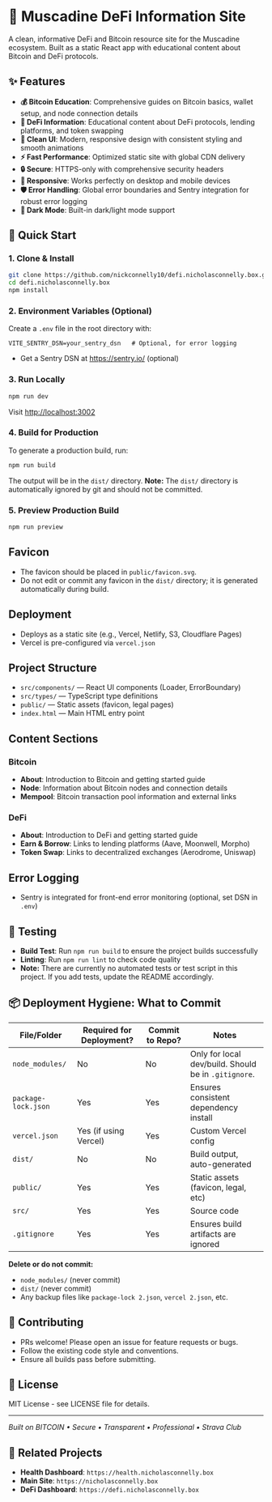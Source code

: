 # 🚀 Muscadine DeFi Information Site

A clean, informative DeFi and Bitcoin resource site for the Muscadine ecosystem. Built as a static React app with educational content about Bitcoin and DeFi protocols.

## ✨ Features

- **💰 Bitcoin Education**: Comprehensive guides on Bitcoin basics, wallet setup, and node connection details
- **🔄 DeFi Information**: Educational content about DeFi protocols, lending platforms, and token swapping
- **🎨 Clean UI**: Modern, responsive design with consistent styling and smooth animations
- **⚡ Fast Performance**: Optimized static site with global CDN delivery
- **🔒 Secure**: HTTPS-only with comprehensive security headers
- **📱 Responsive**: Works perfectly on desktop and mobile devices
- **🛡️ Error Handling**: Global error boundaries and Sentry integration for robust error logging
- **🌙 Dark Mode**: Built-in dark/light mode support

## 🚀 Quick Start

### 1. Clone & Install

```bash
git clone https://github.com/nickconnelly10/defi.nicholasconnelly.box.git
cd defi.nicholasconnelly.box
npm install
```

### 2. Environment Variables (Optional)

Create a `.env` file in the root directory with:

```
VITE_SENTRY_DSN=your_sentry_dsn   # Optional, for error logging
```

- Get a Sentry DSN at https://sentry.io/ (optional)

### 3. Run Locally

```bash
npm run dev
```
Visit [http://localhost:3002](http://localhost:3002)

### 4. Build for Production

To generate a production build, run:

```bash
npm run build
```

The output will be in the `dist/` directory. **Note:** The `dist/` directory is automatically ignored by git and should not be committed.

### 5. Preview Production Build

```bash
npm run preview
```

## Favicon

- The favicon should be placed in `public/favicon.svg`.
- Do not edit or commit any favicon in the `dist/` directory; it is generated automatically during build.

## Deployment

- Deploys as a static site (e.g., Vercel, Netlify, S3, Cloudflare Pages)
- Vercel is pre-configured via `vercel.json`

## Project Structure

- `src/components/` — React UI components (Loader, ErrorBoundary)
- `src/types/` — TypeScript type definitions
- `public/` — Static assets (favicon, legal pages)
- `index.html` — Main HTML entry point

## Content Sections

### Bitcoin
- **About**: Introduction to Bitcoin and getting started guide
- **Node**: Information about Bitcoin nodes and connection details
- **Mempool**: Bitcoin transaction pool information and external links

### DeFi
- **About**: Introduction to DeFi and getting started guide
- **Earn & Borrow**: Links to lending platforms (Aave, Moonwell, Morpho)
- **Token Swap**: Links to decentralized exchanges (Aerodrome, Uniswap)

## Error Logging

- Sentry is integrated for front-end error monitoring (optional, set DSN in `.env`)

## 🧪 Testing

- **Build Test**: Run `npm run build` to ensure the project builds successfully
- **Linting**: Run `npm run lint` to check code quality
- **Note:** There are currently no automated tests or test script in this project. If you add tests, update the README accordingly.

## 📦 Deployment Hygiene: What to Commit

| File/Folder         | Required for Deployment? | Commit to Repo? | Notes                                 |
|---------------------|-------------------------|-----------------|---------------------------------------|
| `node_modules/`     | No                      | No              | Only for local dev/build. Should be in `.gitignore`. |
| `package-lock.json` | Yes                     | Yes             | Ensures consistent dependency install |
| `vercel.json`       | Yes (if using Vercel)   | Yes             | Custom Vercel config                  |
| `dist/`             | No                      | No              | Build output, auto-generated          |
| `public/`           | Yes                     | Yes             | Static assets (favicon, legal, etc)   |
| `src/`              | Yes                     | Yes             | Source code                           |
| `.gitignore`        | Yes                     | Yes             | Ensures build artifacts are ignored   |

**Delete or do not commit:**
- `node_modules/` (never commit)
- `dist/` (never commit)
- Any backup files like `package-lock 2.json`, `vercel 2.json`, etc.

## 🤝 Contributing

- PRs welcome! Please open an issue for feature requests or bugs.
- Follow the existing code style and conventions.
- Ensure all builds pass before submitting.

## 📄 License

MIT License - see LICENSE file for details.

---

*Built on BITCOIN • Secure • Transparent • Professional • Strava Club*

## 🔗 Related Projects

- **Health Dashboard**: `https://health.nicholasconnelly.box`
- **Main Site**: `https://nicholasconnelly.box`
- **DeFi Dashboard**: `https://defi.nicholasconnelly.box` 